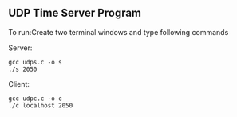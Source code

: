 ## UDP Time Server Program

To run:Create two terminal windows and type following commands

Server:

    gcc udps.c -o s
    ./s 2050
 
Client:

    gcc udpc.c -o c
    ./c localhost 2050
